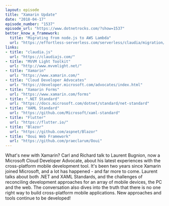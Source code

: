 ```yaml
---
layout: episode
title: "Xamarin Update"
date: "2018-04-17"
episode_number: "1537"
episode_url: "https://www.dotnetrocks.com/?show=1537"
better_know_a_framework:
  title: "Migrating from node.js to AWS Lambda"
  url: "https://effortless-serverless.com/serverless/claudia/migration/2018/03/29/serverless-migration/"
links:
- title: "claudia.js"
  url: "https://claudiajs.com/"
- title: "MVVM Light Toolkit"
  url: "http://www.mvvmlight.net/"
- title: "Xamarin"
  url: "https://www.xamarin.com/"
- title: "Cloud Developer Advocates"
  url: "https://developer.microsoft.com/advocates/index.html"
- title: "Xamarin Forms"
  url: "https://www.xamarin.com/forms"
- title: ".NET Standard"
  url: "https://docs.microsoft.com/dotnet/standard/net-standard"
- title: "XAML Standard"
  url: "https://github.com/Microsoft/xaml-standard"
- title: "Flutter"
  url: "https://flutter.io/"
- title: "Blazor"
  url: "https://github.com/aspnet/Blazor"
- title: "Ooui Web Framework"
  url: "https://github.com/praeclarum/Ooui"
---
```


What's new with Xamarin? Carl and Richard talk to Laurent Bugnion, now a Microsoft Cloud Developer Advocate, about his latest experiences with the cross-platform mobile development tool. It's been two years since Xamarin joined Microsoft, and a lot has happened - and far more to come. Laurent talks about both .NET and XAML Standards, and the challenges of reconciling development approaches for an array of mobile devices, the PC and the web. The conversation also dives into the truth that there is no one right way to build cross-platform mobile applications. New approaches and tools continue to be developed!
